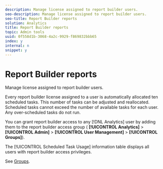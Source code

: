 ```yaml
---
description: Manage license assigned to report builder users.
seo-description: Manage license assigned to report builder users.
seo-title: Report Builder reports
solution: Analytics
title: Report Builder reports
topic: Admin tools
uuid: 0f558d1b-3068-4a2c-9929-f869832bbb65
index: y
internal: n
snippet: y
---
```


# Report Builder reports

Manage license assigned to report builder users.

Every report builder license assigned to a user is automatically allocated ten scheduled tasks. This number of tasks can be adjusted and reallocated. Scheduled tasks cannot exceed the number of available tasks for each user. Any over-scheduled tasks do not run.

You can grant report builder access to any [!DNL Analytics] user by adding them to the report builder access group ( **[!UICONTROL Analytics]** > **[!UICONTROL Admin]** > **[!UICONTROL User Management]** > **[!UICONTROL Groups]**).

The [!UICONTROL Scheduled Task Usage] information table displays all users with report builder access privileges.

See [Groups](../user-management2/c-user-groups/groups.md#concept_6C565553DCE3417C909234B2F044A02F). 
